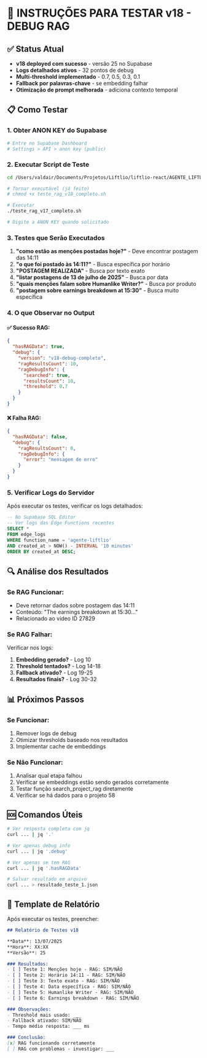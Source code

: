 # 🧪 INSTRUÇÕES PARA TESTAR v18 - DEBUG RAG

## ✅ Status Atual
- **v18 deployed com sucesso** - versão 25 no Supabase
- **Logs detalhados ativos** - 32 pontos de debug
- **Multi-threshold implementado** - 0.7, 0.5, 0.3, 0.1
- **Fallback por palavras-chave** - se embedding falhar
- **Otimização de prompt melhorada** - adiciona contexto temporal

## 📋 Como Testar

### 1. Obter ANON KEY do Supabase
```bash
# Entre no Supabase Dashboard
# Settings > API > anon key (public)
```

### 2. Executar Script de Teste
```bash
cd /Users/valdair/Documents/Projetos/Liftlio/liftlio-react/AGENTE_LIFTLIO/4_Implementacao/Scripts/

# Tornar executável (já feito)
# chmod +x teste_rag_v18_completo.sh

# Executar
./teste_rag_v17_completo.sh

# Digite a ANON KEY quando solicitado
```

### 3. Testes que Serão Executados
1. **"como estão as menções postadas hoje?"** - Deve encontrar postagem das 14:11
2. **"o que foi postado às 14:11?"** - Busca específica por horário
3. **"POSTAGEM REALIZADA"** - Busca por texto exato
4. **"listar postagens de 13 de julho de 2025"** - Busca por data
5. **"quais menções falam sobre Humanlike Writer?"** - Busca por produto
6. **"postagem sobre earnings breakdown at 15:30"** - Busca muito específica

### 4. O que Observar no Output

#### ✅ Sucesso RAG:
```json
{
  "hasRAGData": true,
  "debug": {
    "version": "v18-debug-completo",
    "ragResultsCount": 10,
    "ragDebugInfo": {
      "searched": true,
      "resultsCount": 10,
      "threshold": 0.7
    }
  }
}
```

#### ❌ Falha RAG:
```json
{
  "hasRAGData": false,
  "debug": {
    "ragResultsCount": 0,
    "ragDebugInfo": {
      "error": "mensagem de erro"
    }
  }
}
```

### 5. Verificar Logs do Servidor

Após executar os testes, verificar os logs detalhados:

```sql
-- No Supabase SQL Editor
-- Ver logs das Edge Functions recentes
SELECT *
FROM edge_logs
WHERE function_name = 'agente-liftlio'
AND created_at > NOW() - INTERVAL '10 minutes'
ORDER BY created_at DESC;
```

## 🔍 Análise dos Resultados

### Se RAG Funcionar:
- Deve retornar dados sobre postagem das 14:11
- Conteúdo: "The earnings breakdown at 15:30..."
- Relacionado ao vídeo ID 27829

### Se RAG Falhar:
Verificar nos logs:
1. **Embedding gerado?** - Log 10
2. **Threshold tentados?** - Log 14-18
3. **Fallback ativado?** - Log 19-25
4. **Resultados finais?** - Log 30-32

## 📊 Próximos Passos

### Se Funcionar:
1. Remover logs de debug
2. Otimizar thresholds baseado nos resultados
3. Implementar cache de embeddings

### Se Não Funcionar:
1. Analisar qual etapa falhou
2. Verificar se embeddings estão sendo gerados corretamente
3. Testar função search_project_rag diretamente
4. Verificar se há dados para o projeto 58

## 🆘 Comandos Úteis

```bash
# Ver resposta completa com jq
curl ... | jq '.'

# Ver apenas debug info
curl ... | jq '.debug'

# Ver apenas se tem RAG
curl ... | jq '.hasRAGData'

# Salvar resultado em arquivo
curl ... > resultado_teste_1.json
```

## 📝 Template de Relatório

Após executar os testes, preencher:

```markdown
## Relatório de Testes v18

**Data**: 13/07/2025
**Hora**: XX:XX
**Versão**: 25

### Resultados:
- [ ] Teste 1: Menções hoje - RAG: SIM/NÃO
- [ ] Teste 2: Horário 14:11 - RAG: SIM/NÃO
- [ ] Teste 3: Texto exato - RAG: SIM/NÃO
- [ ] Teste 4: Data específica - RAG: SIM/NÃO
- [ ] Teste 5: Humanlike Writer - RAG: SIM/NÃO
- [ ] Teste 6: Earnings breakdown - RAG: SIM/NÃO

### Observações:
- Threshold mais usado: ___
- Fallback ativado: SIM/NÃO
- Tempo médio resposta: ___ ms

### Conclusão:
[x] RAG funcionando corretamente
[ ] RAG com problemas - investigar: ___
```